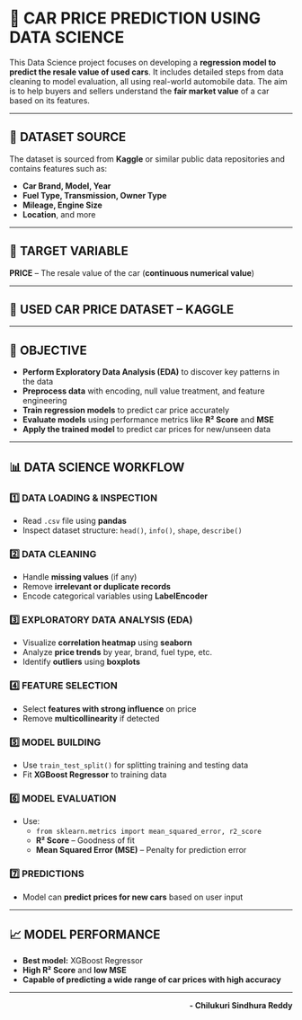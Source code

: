 # 🚗 **CAR PRICE PREDICTION USING DATA SCIENCE**

This Data Science project focuses on developing a **regression model to predict the resale value of used cars**. It includes detailed steps from data cleaning to model evaluation, all using real-world automobile data. The aim is to help buyers and sellers understand the **fair market value** of a car based on its features.

---

## 📌 **DATASET SOURCE**

The dataset is sourced from **Kaggle** or similar public data repositories and contains features such as:

- **Car Brand, Model, Year**
- **Fuel Type, Transmission, Owner Type**
- **Mileage, Engine Size**
- **Location**, and more

---

## 🎯 **TARGET VARIABLE**

**PRICE** – The resale value of the car (**continuous numerical value**)

---

## 📘 **USED CAR PRICE DATASET – KAGGLE**

---

## 🎯 **OBJECTIVE**

- **Perform Exploratory Data Analysis (EDA)** to discover key patterns in the data
- **Preprocess data** with encoding, null value treatment, and feature engineering
- **Train regression models** to predict car price accurately
- **Evaluate models** using performance metrics like **R² Score** and **MSE**
- **Apply the trained model** to predict car prices for new/unseen data

---

## 📊 **DATA SCIENCE WORKFLOW**

### 1️⃣ **DATA LOADING & INSPECTION**
- Read `.csv` file using **pandas**
- Inspect dataset structure: `head()`, `info()`, `shape`, `describe()`

### 2️⃣ **DATA CLEANING**
- Handle **missing values** (if any)
- Remove **irrelevant or duplicate records**
- Encode categorical variables using **LabelEncoder**

### 3️⃣ **EXPLORATORY DATA ANALYSIS (EDA)**
- Visualize **correlation heatmap** using **seaborn**
- Analyze **price trends** by year, brand, fuel type, etc.
- Identify **outliers** using **boxplots**

### 4️⃣ **FEATURE SELECTION**
- Select **features with strong influence** on price
- Remove **multicollinearity** if detected

### 5️⃣ **MODEL BUILDING**
- Use `train_test_split()` for splitting training and testing data
- Fit **XGBoost Regressor** to training data

### 6️⃣ **MODEL EVALUATION**
- Use:
  - `from sklearn.metrics import mean_squared_error, r2_score`
  - **R² Score** – Goodness of fit
  - **Mean Squared Error (MSE)** – Penalty for prediction error

### 7️⃣ **PREDICTIONS**
- Model can **predict prices for new cars** based on user input

---

## 📈 **MODEL PERFORMANCE**

- **Best model:** XGBoost Regressor
- **High R² Score** and **low MSE**
- **Capable of predicting a wide range of car prices with high accuracy**

---

<div align="right"><b>- Chilukuri Sindhura Reddy</b></div>